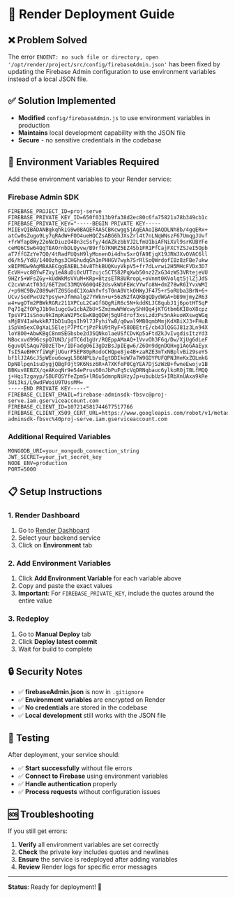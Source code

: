 # 🚀 Render Deployment Guide

## ❌ Problem Solved
The error `ENOENT: no such file or directory, open '/opt/render/project/src/config/firebaseAdmin.json'` has been fixed by updating the Firebase Admin configuration to use environment variables instead of a local JSON file.

## ✅ Solution Implemented
- **Modified** `config/firebaseAdmin.js` to use environment variables in production
- **Maintains** local development capability with the JSON file
- **Secure** - no sensitive credentials in the codebase

## 🔧 Environment Variables Required

Add these environment variables to your Render service:

### Firebase Admin SDK
```
FIREBASE_PROJECT_ID=proj-serve
FIREBASE_PRIVATE_KEY_ID=650f0313b9fa38d2ec80c6fa75821a78b349cb1c
FIREBASE_PRIVATE_KEY="-----BEGIN PRIVATE KEY-----
MIIEvQIBADANBgkqhkiG9w0BAQEFAASCBKcwggSjAgEAAoIBAQDLNh8b/4gqERx+
atCw0sZugo9Ly7qRAdW+FOO4ueHQCZsABG6hJXsZrl4t7nLNqWNszF67UmqgJUvf
+frWfap8Wy22oNcDiuzO48n3cSsfy/4dAZkzbbVJ2LfmU1biAFNiXVl9srKUBYFe
ceMQ6CSw64QqTEAOrnbDLQyvw/B9rfb7KNRZ5EZ4Sb1FR1PfCajFXCYZSJeI5Opb
aT7ffGZzYe7QO/4tRadFUQsH9lyMonenOi4dhvSxrQfA9EjqX19JRWJXvOVAC6ll
d6/h5/Yd8/1400zhgs3CHGhudqGh1nPHHGV7wyh7SrRlSoQWrdofIBz8zFBe7ukw
xBIPMGw9AgMBAAECggEAEBL34v8ThkBUQKuyVkpV5+fr7dLvrwi2H5MHcFVDx3D7
EcVH+vc8BYwFZxy1eA8uDi0cUTTzujc5CT582PqXwb50nz2ZxG34zWS3VRtejeVU
9HZr5+WFsZGy+kUdWkMsVVuM+KRp+8tzsETR8URropL+oVnmt0KVolqt5jlZjJdS
C2cxWnAtT03d/6ET2mC33MQV660Q4E2dsvkWbFEWcVYwfo8N+dmZ78wR6IYvxWMI
/+p9HC9BvZ089wHTZ0SGodC1XoAhfvfsT0nA0VtkOHWyJF475+r5oRUba3BrN+6+
UCv/SedPwcUzYpsyw+Jfmmalg27YWkn+u+56zN2fAQKBgQDydWGA+bB9mjmyZR63
w4+wgOTm2PBWkRGRz211XPCuL2CaGfGQgRiR6cSN+kddKLJC8qubJ1j6potHTSqP
Pq7IqZfOPgJ1b9a1ugcGw1cbAZbU+SZmzmwWhWcwyShHQq4jKTGtbm6KI8oX8cpz
TpsVP1IsSnou9kImpKaW2P5cEwKBgQDWj5gUFdrof3xsLzdzPs5nAkuoWXswgWGq
sMjBV4IaHwkkR7IbD1uDgsIh9l7JFyhiYwB/q0wal9MB0qmbMmjKdXBiXJ3+FHuB
iSpVm5exC0gXaL5ElejP7PfCrjPzPkU9tRyF+580BEtrE/cb43lQGGJ81z3Ln94X
loY8O0+AbwKBgC8nmSEGbsbe2d3SQNkolaeUSfCDvKp5aFtdZkJvIvgdisItzYd3
NBocxvd996cspQ7UN3/jdTC6d1gUr/RQEppAMaAQ+1VvvOh3F6q/Dw/XjUg6dLeF
6guvQlSAqu7BDzETb+/1DFadg06I3gDzBsJpIEgw6/Z6On9dgnDQHxg1AoGAaEyx
TsI5AeBHKYfiWqFjUGurP5EP80pRodoCHQpe8je4B+zaRZE3mTxNBplvBi29seYS
bf1lJ2A6cJ5pWEou6owgL5B6NPLb/uIgtDDIkoW7a7W9GDYPUFQPNJHeKxZQLmkG
DpN8lpqn1suDygjQBgF0jt9K6Nsz6R+A7XKfeP0CgYEA7DjSzWzB+fwneEwojv1B
BBKuv8EBZX/qeAKoqNr9e54ePrus60nJbPuFq5cVqDRNqbauc6ylkoROj7BLfMQQ
j+HqiTzgayp/SBUFQSYfeZpmS+lR6u5dmnpNiHzyJp+ububUzS+IRbXnUAxa9kRe
5Ui3ki/L9wdFWoiU9TUssMM=
-----END PRIVATE KEY-----"
FIREBASE_CLIENT_EMAIL=firebase-adminsdk-fbsvc@proj-serve.iam.gserviceaccount.com
FIREBASE_CLIENT_ID=107214581744677517766
FIREBASE_CLIENT_X509_CERT_URL=https://www.googleapis.com/robot/v1/metadata/x509/firebase-adminsdk-fbsvc%40proj-serve.iam.gserviceaccount.com
```

### Additional Required Variables
```
MONGODB_URI=your_mongodb_connection_string
JWT_SECRET=your_jwt_secret_key
NODE_ENV=production
PORT=5000
```

## 📋 Setup Instructions

### 1. Render Dashboard
1. Go to [Render Dashboard](https://dashboard.render.com)
2. Select your backend service
3. Click on **Environment** tab

### 2. Add Environment Variables
1. Click **Add Environment Variable** for each variable above
2. Copy and paste the exact values
3. **Important**: For `FIREBASE_PRIVATE_KEY`, include the quotes around the entire value

### 3. Redeploy
1. Go to **Manual Deploy** tab
2. Click **Deploy latest commit**
3. Wait for build to complete

## 🔒 Security Notes
- ✅ **firebaseAdmin.json** is now in `.gitignore`
- ✅ **Environment variables** are encrypted on Render
- ✅ **No credentials** are stored in the codebase
- ✅ **Local development** still works with the JSON file

## 🧪 Testing
After deployment, your service should:
- ✅ **Start successfully** without file errors
- ✅ **Connect to Firebase** using environment variables
- ✅ **Handle authentication** properly
- ✅ **Process requests** without configuration issues

## 🆘 Troubleshooting
If you still get errors:
1. **Verify** all environment variables are set correctly
2. **Check** the private key includes quotes and newlines
3. **Ensure** the service is redeployed after adding variables
4. **Review** Render logs for specific error messages

---

**Status**: Ready for deployment! 🚀
